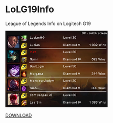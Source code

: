 # LoLG19Info
League of Legends Info on Logitech G19


![alt tag](https://raw.githubusercontent.com/yokrysty/LoLG19Info/master/preview.png)

[DOWNLOAD](https://github.com/yokrysty/LoLG19Info/raw/master/LoLG19Info.zip)
